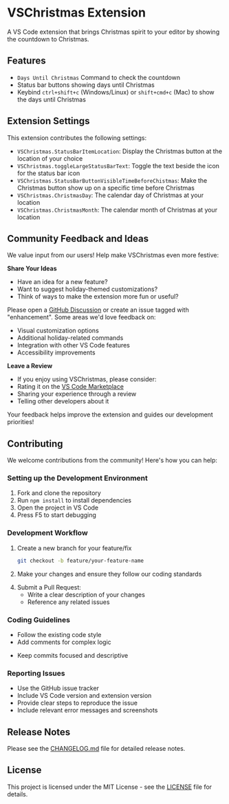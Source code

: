 # VSChristmas Extension

A VS Code extension that brings Christmas spirit to your editor by showing the countdown to Christmas.

## Features

- `Days Until Christmas` Command to check the countdown
- Status bar buttons showing days until Christmas
- Keybind `ctrl+shift+c` (Windows/Linux) or `shift+cmd+c` (Mac) to show the days until Christmas

## Extension Settings

This extension contributes the following settings:

- `VSChristmas.StatusBarItemLocation`: Display the Christmas button at the location of your choice
- `VSChristmas.toggleLargeStatusBarText`: Toggle the text beside the icon for the status bar icon
- `VSChristmas.StatusBarButtonVisibleTimeBeforeChistmas`: Make the Christmas button show up on a specific time before Christmas
- `VSChristmas.ChristmasDay`: The calendar day of Christmas at your location
- `VSChristmas.ChristmasMonth`: The calendar month of Christmas at your location

## Community Feedback and Ideas

We value input from our users! Help make VSChristmas even more festive:

**Share Your Ideas**

- Have an idea for a new feature?
- Want to suggest holiday-themed customizations?
- Think of ways to make the extension more fun or useful?

Please open a [GitHub Discussion](https://github.com/Matse2005/VSChristmas-Extension/issues) or create an issue tagged with "enhancement". Some areas we'd love feedback on:

- Visual customization options
- Additional holiday-related commands
- Integration with other VS Code features
- Accessibility improvements

**Leave a Review**

- If you enjoy using VSChristmas, please consider:
- Rating it on the [VS Code Marketplace](https://marketplace.visualstudio.com/items?itemName=MatseVH.vschristmas-extension)
- Sharing your experience through a review
- Telling other developers about it

Your feedback helps improve the extension and guides our development priorities!

## Contributing

We welcome contributions from the community! Here's how you can help:

### Setting up the Development Environment

1. Fork and clone the repository
2. Run `npm install` to install dependencies
3. Open the project in VS Code
4. Press F5 to start debugging

### Development Workflow

1. Create a new branch for your feature/fix

   ```bash
   git checkout -b feature/your-feature-name
   ```

2. Make your changes and ensure they follow our coding standards

<!-- 3. Test your changes:
   - Run `npm run test` to execute unit tests
   - Test the extension manually in a new VS Code window
   - Ensure settings and commands work as expected -->

4. Submit a Pull Request:
   - Write a clear description of your changes
   - Reference any related issues
   <!-- - Update documentation if needed -->

### Coding Guidelines

- Follow the existing code style
- Add comments for complex logic
<!-- - Update tests when adding new features -->
- Keep commits focused and descriptive

### Reporting Issues

- Use the GitHub issue tracker
- Include VS Code version and extension version
- Provide clear steps to reproduce the issue
- Include relevant error messages and screenshots

## Release Notes

Please see the [CHANGELOG.md](CHANGELOG.md) file for detailed release notes.

## License

This project is licensed under the MIT License - see the [LICENSE](LICENSE) file for details.
